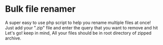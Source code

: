 # Bulk file renamer
 A super easy to use php script to help you rename multiple files at once!
 Just add your ".zip" file and enter the query that you want to remove and hit Let's go!
 keep in mind, All your files should be in root directory of zipped archive.
